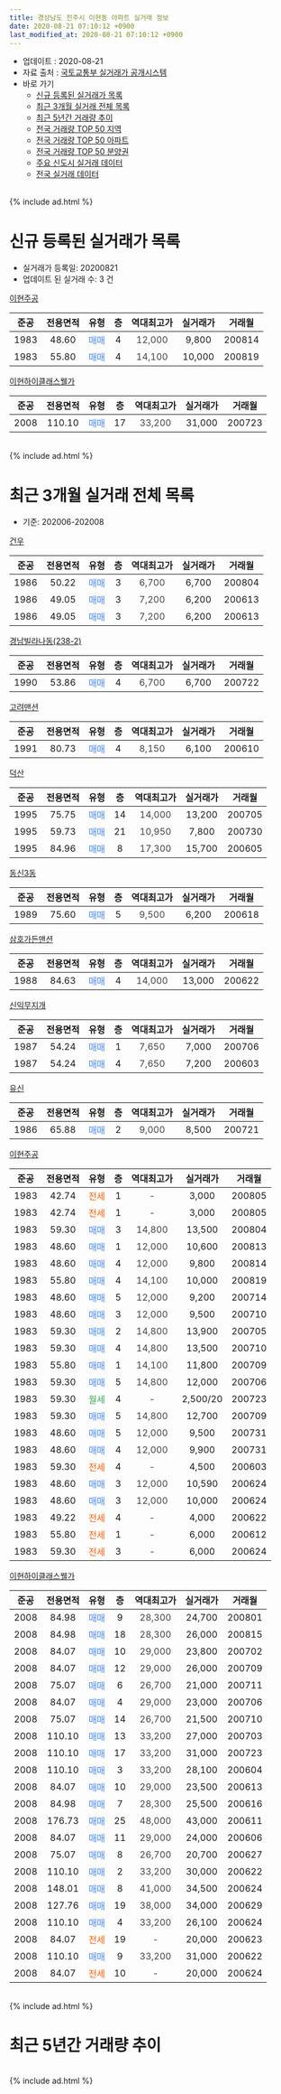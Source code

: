 ```yaml
---
title: 경상남도 진주시 이현동 아파트 실거래 정보
date: 2020-08-21 07:10:12 +0900
last_modified_at: 2020-08-21 07:10:12 +0900
---
```


* 업데이트 : 2020-08-21
* 자료 출처 : [국토교통부 실거래가 공개시스템](http://rt.molit.go.kr)
* 바로 가기
    * [신규 등록된 실거래가 목록](#신규-등록된-실거래가-목록)
    * [최근 3개월 실거래 전체 목록](#최근-3개월-실거래-전체-목록)
    * [최근 5년간 거래량 추이](#최근-5년간-거래량-추이)
    * [전국 거래량 TOP 50 지역](https://inasie.github.io/apt-trade-info/최근-3개월-전국에서-가장-거래가-많이-발생한-지역)
    * [전국 거래량 TOP 50 아파트](https://inasie.github.io/apt-trade-info/최근-3개월-전국에서-가장-거래가-많이-발생한-아파트)
    * [전국 거래량 TOP 50 분양권](https://inasie.github.io/apt-trade-info/최근-3개월-전국에서-가장-거래가-많이-발생한-분양권)
    * [주요 신도시 실거래 데이터](https://inasie.github.io/apt-trade-info/주요-신도시)
    * [전국 실거래 데이터](https://inasie.github.io/apt-trade-info/전국)
<br>
{% include ad.html %}
<br>

# 신규 등록된 실거래가 목록
* 실거래가 등록일: 20200821
* 업데이트 된 실거래 수: 3 건


[이현주공](https://search.naver.com/search.naver?query=%EA%B2%BD%EC%83%81%EB%82%A8%EB%8F%84+%EC%A7%84%EC%A3%BC%EC%8B%9C+%EC%9D%B4%ED%98%84%EB%8F%99+%EC%9D%B4%ED%98%84%EC%A3%BC%EA%B3%B5)

|준공|전용면적|유형|층|역대최고가|실거래가|거래월|
|:---:|:---:|:---:|:---:|:---:|:---:|:---:|
|1983|48.60|<span style="color:#4285f3">매매</span>|4|<span style="color:#444444">12,000</span>|9,800|200814|
|1983|55.80|<span style="color:#4285f3">매매</span>|4|<span style="color:#444444">14,100</span>|10,000|200819|

[이현하이클래스웰가](https://search.naver.com/search.naver?query=%EA%B2%BD%EC%83%81%EB%82%A8%EB%8F%84+%EC%A7%84%EC%A3%BC%EC%8B%9C+%EC%9D%B4%ED%98%84%EB%8F%99+%EC%9D%B4%ED%98%84%ED%95%98%EC%9D%B4%ED%81%B4%EB%9E%98%EC%8A%A4%EC%9B%B0%EA%B0%80)

|준공|전용면적|유형|층|역대최고가|실거래가|거래월|
|:---:|:---:|:---:|:---:|:---:|:---:|:---:|
|2008|110.10|<span style="color:#4285f3">매매</span>|17|<span style="color:#444444">33,200</span>|31,000|200723|


<br>
{% include ad.html %}
<br>

# 최근 3개월 실거래 전체 목록
* 기준: 202006-202008


[건우](https://search.naver.com/search.naver?query=%EA%B2%BD%EC%83%81%EB%82%A8%EB%8F%84+%EC%A7%84%EC%A3%BC%EC%8B%9C+%EC%9D%B4%ED%98%84%EB%8F%99+%EA%B1%B4%EC%9A%B0)

|준공|전용면적|유형|층|역대최고가|실거래가|거래월|
|:---:|:---:|:---:|:---:|:---:|:---:|:---:|
|1986|50.22|<span style="color:#4285f3">매매</span>|3|<span style="color:#444444">6,700</span>|6,700|200804|
|1986|49.05|<span style="color:#4285f3">매매</span>|3|<span style="color:#444444">7,200</span>|6,200|200613|
|1986|49.05|<span style="color:#4285f3">매매</span>|3|<span style="color:#444444">7,200</span>|6,200|200613|

[경남빌라나동(238-2)](https://search.naver.com/search.naver?query=%EA%B2%BD%EC%83%81%EB%82%A8%EB%8F%84+%EC%A7%84%EC%A3%BC%EC%8B%9C+%EC%9D%B4%ED%98%84%EB%8F%99+%EA%B2%BD%EB%82%A8%EB%B9%8C%EB%9D%BC%EB%82%98%EB%8F%99%28238-2%29)

|준공|전용면적|유형|층|역대최고가|실거래가|거래월|
|:---:|:---:|:---:|:---:|:---:|:---:|:---:|
|1990|53.86|<span style="color:#4285f3">매매</span>|4|<span style="color:#444444">6,700</span>|6,700|200722|

[고려맨션](https://search.naver.com/search.naver?query=%EA%B2%BD%EC%83%81%EB%82%A8%EB%8F%84+%EC%A7%84%EC%A3%BC%EC%8B%9C+%EC%9D%B4%ED%98%84%EB%8F%99+%EA%B3%A0%EB%A0%A4%EB%A7%A8%EC%85%98)

|준공|전용면적|유형|층|역대최고가|실거래가|거래월|
|:---:|:---:|:---:|:---:|:---:|:---:|:---:|
|1991|80.73|<span style="color:#4285f3">매매</span>|4|<span style="color:#444444">8,150</span>|6,100|200610|

[덕산](https://search.naver.com/search.naver?query=%EA%B2%BD%EC%83%81%EB%82%A8%EB%8F%84+%EC%A7%84%EC%A3%BC%EC%8B%9C+%EC%9D%B4%ED%98%84%EB%8F%99+%EB%8D%95%EC%82%B0)

|준공|전용면적|유형|층|역대최고가|실거래가|거래월|
|:---:|:---:|:---:|:---:|:---:|:---:|:---:|
|1995|75.75|<span style="color:#4285f3">매매</span>|14|<span style="color:#444444">14,000</span>|13,200|200705|
|1995|59.73|<span style="color:#4285f3">매매</span>|21|<span style="color:#444444">10,950</span>|7,800|200730|
|1995|84.96|<span style="color:#4285f3">매매</span>|8|<span style="color:#444444">17,300</span>|15,700|200605|

[동신3동](https://search.naver.com/search.naver?query=%EA%B2%BD%EC%83%81%EB%82%A8%EB%8F%84+%EC%A7%84%EC%A3%BC%EC%8B%9C+%EC%9D%B4%ED%98%84%EB%8F%99+%EB%8F%99%EC%8B%A03%EB%8F%99)

|준공|전용면적|유형|층|역대최고가|실거래가|거래월|
|:---:|:---:|:---:|:---:|:---:|:---:|:---:|
|1989|75.60|<span style="color:#4285f3">매매</span>|5|<span style="color:#444444">9,500</span>|6,200|200618|

[삼호가든맨션](https://search.naver.com/search.naver?query=%EA%B2%BD%EC%83%81%EB%82%A8%EB%8F%84+%EC%A7%84%EC%A3%BC%EC%8B%9C+%EC%9D%B4%ED%98%84%EB%8F%99+%EC%82%BC%ED%98%B8%EA%B0%80%EB%93%A0%EB%A7%A8%EC%85%98)

|준공|전용면적|유형|층|역대최고가|실거래가|거래월|
|:---:|:---:|:---:|:---:|:---:|:---:|:---:|
|1988|84.63|<span style="color:#4285f3">매매</span>|4|<span style="color:#444444">14,000</span>|13,000|200622|

[신익무지개](https://search.naver.com/search.naver?query=%EA%B2%BD%EC%83%81%EB%82%A8%EB%8F%84+%EC%A7%84%EC%A3%BC%EC%8B%9C+%EC%9D%B4%ED%98%84%EB%8F%99+%EC%8B%A0%EC%9D%B5%EB%AC%B4%EC%A7%80%EA%B0%9C)

|준공|전용면적|유형|층|역대최고가|실거래가|거래월|
|:---:|:---:|:---:|:---:|:---:|:---:|:---:|
|1987|54.24|<span style="color:#4285f3">매매</span>|1|<span style="color:#444444">7,650</span>|7,000|200706|
|1987|54.24|<span style="color:#4285f3">매매</span>|4|<span style="color:#444444">7,650</span>|7,200|200603|

[유신](https://search.naver.com/search.naver?query=%EA%B2%BD%EC%83%81%EB%82%A8%EB%8F%84+%EC%A7%84%EC%A3%BC%EC%8B%9C+%EC%9D%B4%ED%98%84%EB%8F%99+%EC%9C%A0%EC%8B%A0)

|준공|전용면적|유형|층|역대최고가|실거래가|거래월|
|:---:|:---:|:---:|:---:|:---:|:---:|:---:|
|1986|65.88|<span style="color:#4285f3">매매</span>|2|<span style="color:#444444">9,000</span>|8,500|200721|

[이현주공](https://search.naver.com/search.naver?query=%EA%B2%BD%EC%83%81%EB%82%A8%EB%8F%84+%EC%A7%84%EC%A3%BC%EC%8B%9C+%EC%9D%B4%ED%98%84%EB%8F%99+%EC%9D%B4%ED%98%84%EC%A3%BC%EA%B3%B5)

|준공|전용면적|유형|층|역대최고가|실거래가|거래월|
|:---:|:---:|:---:|:---:|:---:|:---:|:---:|
|1983|42.74|<span style="color:#ff5a00">전세</span>|1|<span style="color:#444444">-</span>|3,000|200805|
|1983|42.74|<span style="color:#ff5a00">전세</span>|1|<span style="color:#444444">-</span>|3,000|200805|
|1983|59.30|<span style="color:#4285f3">매매</span>|3|<span style="color:#444444">14,800</span>|13,500|200804|
|1983|48.60|<span style="color:#4285f3">매매</span>|1|<span style="color:#444444">12,000</span>|10,600|200813|
|1983|48.60|<span style="color:#4285f3">매매</span>|4|<span style="color:#444444">12,000</span>|9,800|200814|
|1983|55.80|<span style="color:#4285f3">매매</span>|4|<span style="color:#444444">14,100</span>|10,000|200819|
|1983|48.60|<span style="color:#4285f3">매매</span>|5|<span style="color:#444444">12,000</span>|9,200|200714|
|1983|48.60|<span style="color:#4285f3">매매</span>|3|<span style="color:#444444">12,000</span>|9,500|200710|
|1983|59.30|<span style="color:#4285f3">매매</span>|2|<span style="color:#444444">14,800</span>|13,900|200705|
|1983|59.30|<span style="color:#4285f3">매매</span>|4|<span style="color:#444444">14,800</span>|13,500|200710|
|1983|55.80|<span style="color:#4285f3">매매</span>|1|<span style="color:#444444">14,100</span>|11,800|200709|
|1983|59.30|<span style="color:#4285f3">매매</span>|5|<span style="color:#444444">14,800</span>|12,000|200706|
|1983|59.30|<span style="color:#34a853">월세</span>|4|<span style="color:#444444">-</span>|2,500/20|200723|
|1983|59.30|<span style="color:#4285f3">매매</span>|5|<span style="color:#444444">14,800</span>|12,700|200709|
|1983|48.60|<span style="color:#4285f3">매매</span>|5|<span style="color:#444444">12,000</span>|9,500|200731|
|1983|48.60|<span style="color:#4285f3">매매</span>|4|<span style="color:#444444">12,000</span>|9,900|200731|
|1983|59.30|<span style="color:#ff5a00">전세</span>|4|<span style="color:#444444">-</span>|4,500|200603|
|1983|48.60|<span style="color:#4285f3">매매</span>|3|<span style="color:#444444">12,000</span>|10,590|200624|
|1983|48.60|<span style="color:#4285f3">매매</span>|3|<span style="color:#444444">12,000</span>|10,000|200624|
|1983|49.22|<span style="color:#ff5a00">전세</span>|4|<span style="color:#444444">-</span>|4,000|200622|
|1983|55.80|<span style="color:#ff5a00">전세</span>|1|<span style="color:#444444">-</span>|6,000|200612|
|1983|59.30|<span style="color:#ff5a00">전세</span>|3|<span style="color:#444444">-</span>|6,000|200624|

[이현하이클래스웰가](https://search.naver.com/search.naver?query=%EA%B2%BD%EC%83%81%EB%82%A8%EB%8F%84+%EC%A7%84%EC%A3%BC%EC%8B%9C+%EC%9D%B4%ED%98%84%EB%8F%99+%EC%9D%B4%ED%98%84%ED%95%98%EC%9D%B4%ED%81%B4%EB%9E%98%EC%8A%A4%EC%9B%B0%EA%B0%80)

|준공|전용면적|유형|층|역대최고가|실거래가|거래월|
|:---:|:---:|:---:|:---:|:---:|:---:|:---:|
|2008|84.98|<span style="color:#4285f3">매매</span>|9|<span style="color:#444444">28,300</span>|24,700|200801|
|2008|84.98|<span style="color:#4285f3">매매</span>|18|<span style="color:#444444">28,300</span>|26,000|200815|
|2008|84.07|<span style="color:#4285f3">매매</span>|10|<span style="color:#444444">29,000</span>|23,800|200702|
|2008|84.07|<span style="color:#4285f3">매매</span>|12|<span style="color:#444444">29,000</span>|26,000|200709|
|2008|75.07|<span style="color:#4285f3">매매</span>|6|<span style="color:#444444">26,700</span>|21,000|200711|
|2008|84.07|<span style="color:#4285f3">매매</span>|4|<span style="color:#444444">29,000</span>|23,000|200706|
|2008|75.07|<span style="color:#4285f3">매매</span>|14|<span style="color:#444444">26,700</span>|21,500|200710|
|2008|110.10|<span style="color:#4285f3">매매</span>|13|<span style="color:#444444">33,200</span>|27,000|200703|
|2008|110.10|<span style="color:#4285f3">매매</span>|17|<span style="color:#444444">33,200</span>|31,000|200723|
|2008|110.10|<span style="color:#4285f3">매매</span>|3|<span style="color:#444444">33,200</span>|28,100|200604|
|2008|84.07|<span style="color:#4285f3">매매</span>|10|<span style="color:#444444">29,000</span>|23,500|200613|
|2008|84.98|<span style="color:#4285f3">매매</span>|7|<span style="color:#444444">28,300</span>|25,500|200616|
|2008|176.73|<span style="color:#4285f3">매매</span>|25|<span style="color:#444444">48,000</span>|43,000|200611|
|2008|84.07|<span style="color:#4285f3">매매</span>|11|<span style="color:#444444">29,000</span>|24,000|200606|
|2008|75.07|<span style="color:#4285f3">매매</span>|8|<span style="color:#444444">26,700</span>|20,700|200627|
|2008|110.10|<span style="color:#4285f3">매매</span>|2|<span style="color:#444444">33,200</span>|30,000|200622|
|2008|148.01|<span style="color:#4285f3">매매</span>|8|<span style="color:#444444">41,000</span>|34,500|200624|
|2008|127.76|<span style="color:#4285f3">매매</span>|19|<span style="color:#444444">38,000</span>|34,000|200629|
|2008|110.10|<span style="color:#4285f3">매매</span>|4|<span style="color:#444444">33,200</span>|26,100|200624|
|2008|84.07|<span style="color:#ff5a00">전세</span>|19|<span style="color:#444444">-</span>|20,000|200623|
|2008|110.10|<span style="color:#4285f3">매매</span>|9|<span style="color:#444444">33,200</span>|31,000|200622|
|2008|84.07|<span style="color:#ff5a00">전세</span>|10|<span style="color:#444444">-</span>|20,000|200624|


<br>
{% include ad.html %}
<br>

# 최근 5년간 거래량 추이


<div style="width:100%;">
    <canvas id="deal_progress" height="200"></canvas>
</div>

<script>
new Chart(document.getElementById("deal_progress"), {
    type: 'line',
    data: {
        labels: ['201508','201509','201510','201511','201512','201601','201602','201603','201604','201605','201606','201607','201608','201609','201610','201611','201612','201701','201702','201703','201704','201705','201706','201707','201708','201709','201710','201711','201712','201801','201802','201803','201804','201805','201806','201807','201808','201809','201810','201811','201812','201901','201902','201903','201904','201905','201906','201907','201908','201909','201910','201911','201912','202001','202002','202003','202004','202005','202006','202007','202008'],
        datasets: [{
            label: '매매',
            pointRadius: 1,
            data: [20, 19, 37, 31, 16, 18, 26, 18, 24, 24, 26, 33, 20, 24, 34, 21, 21, 22, 20, 27, 24, 14, 19, 18, 21, 11, 16, 20, 7, 16, 9, 17, 17, 12, 12, 7, 7, 7, 10, 14, 11, 8, 6, 14, 6, 10, 2, 2, 7, 7, 7, 5, 11, 8, 8, 14, 5, 14, 20, 21, 7],
            borderColor: "rgba(255, 201, 14, 1)",
            backgroundColor: "rgba(255, 201, 14, 0.5)",
            fill: false,
            lineTension: 0
        },{
            label: '전월세',
            pointRadius: 1,
            data: [7, 6, 9, 7, 5, 9, 3, 8, 4, 11, 5, 7, 4, 7, 8, 5, 4, 5, 10, 8, 5, 5, 3, 6, 7, 7, 3, 6, 4, 8, 6, 6, 8, 4, 7, 4, 3, 9, 6, 11, 3, 9, 5, 9, 6, 5, 4, 6, 10, 7, 7, 4, 3, 6, 4, 4, 4, 6, 6, 1, 2],
            borderColor: "rgba(0, 141, 185, 1)",
            backgroundColor: "rgba(0, 141, 185, 0.5)",
            fill: false,
            lineTension: 0
        }
        ]
    },
    options: {
        responsive: true,
        title: {
            display: false
        },
        tooltips: {
            mode: 'index',
            intersect: false
        },
        hover: {
            mode: 'nearest',
            intersect: true
        },
        scales: {
            xAxes: [{
                display: true,
                scaleLabel: {
                    display: true,
                    labelString: '년/월'
                }
            }],
            yAxes: [{
                display: true,
                ticks: {
                    suggestedMin: 0,
                },
                scaleLabel: {
                    display: true,
                    labelString: '실거래 수'
                }
            }]
        }
    }
});

</script>


<br>
{% include ad.html %}
<br>

